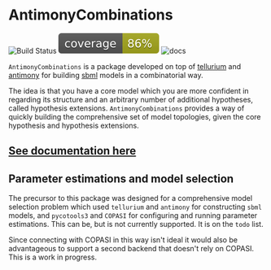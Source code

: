 # AntimonyCombinations
![Build Status](https://travis-ci.org/CiaranWelsh/AntimonyCombinations.svg?branch=master&style=flat)
![Coverage](coverage.svg)
![docs](https://readthedocs.org/projects/antimonycombinations/badge/?version=latest&style=flat)

`AntimonyCombinations` is a package developed on top of 
[tellurium](http://tellurium.analogmachine.org/) and 
[antimony](http://antimony.sourceforge.net/) for building 
[sbml](http://sbml.org/Main_Page) models in a combinatorial
way. 

The idea is that you have a core model which you 
are more confident in regarding its structure and an arbitrary
number of additional hypotheses, called hypothesis extensions.
`AntimonyCombinations` provides a way of quickly building the
comprehensive set of model topologies, given the core hypothesis
and hypothesis extensions. 


## [See documentation here](https://antimonycombinations.readthedocs.io/en/latest/)

## Parameter estimations and model selection
The precursor to this package was designed for a comprehensive model selection problem which used `tellurium` and `antimony` for constructing `sbml` models, and `pycotools3` and `COPASI` for configuring and running parameter estimations. This can be, but is not currently supported. It is on the `todo` list. 

Since connecting with COPASI in this way isn't ideal it would also be advantageous to support a second backend that doesn't rely on COPASI. This is a work in progress. 





















